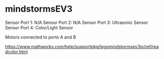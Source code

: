 # mindstormsEV3

Sensor Port 1: N/A
Sensor Port 2: N/A
Sensor Port 3: Ultrasonic Sensor
Sensor Port 4: Color/Light Sensor

Motors connected to ports A and B

https://www.mathworks.com/help/supportpkg/legomindstormsev3io/ref/readcolor.html
